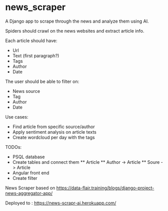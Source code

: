 # news_scraper

A Django app to scrape through the news and analyze them using AI.

Spiders should crawl on the news websites and extract article info.

Each article should have:
* Url
* Text (first paragraph?)
* Tags
* Author
* Date

The user should be able to filter on:
* News source
* Tag
* Author
* Date

Use cases:
* Find article from specific source/author
* Apply sentiment analysis on article texts
* Create wordcloud per day with the tags

TODOs:
* PSQL database
* Create tables and connect them
** Article
** Author -> Article
** Soure -> Article
* Angular front end
* Create filter

News Scraper based on https://data-flair.training/blogs/django-project-news-aggregator-app/

Deployed to :
https://news-scrapr-ai.herokuapp.com/
